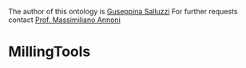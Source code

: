 The author of this ontology is [Guseppina Salluzzi](giusysalluzzi@gmail.com)
For further requests contact [Prof. Massimiliano Annoni](massimiliano.annoni@polimi.it)
# MillingTools
